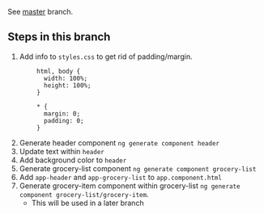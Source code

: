 See [master](https://github.com/dstanich/intro-to-angular-presentation) branch.

## Steps in this branch

1.  Add info to `styles.css` to get rid of padding/margin.

```
        html, body {
          width: 100%;
          height: 100%;
        }

        * {
          margin: 0;
          padding: 0;
        }
```

2.  Generate header component `ng generate component header`
3.  Update text within `header`
4.  Add background color to `header`
5.  Generate grocery-list component `ng generate component grocery-list`
6.  Add `app-header` and `app-grocery-list` to `app.component.html`
7.  Generate grocery-item component within grocery-list `ng generate component grocery-list/grocery-item`.
    * This will be used in a later branch
